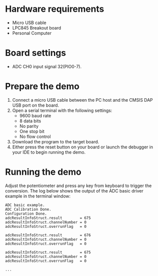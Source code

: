Hardware requirements
=====================
- Micro USB cable
- LPC845 Breakout board
- Personal Computer

Board settings
==============
- ADC CH0 input signal 32(PIO0-7).

Prepare the demo
================
1.  Connect a micro USB cable between the PC host and the CMSIS DAP USB port on the board.
2.  Open a serial terminal with the following settings:
    - 9600 baud rate
    - 8 data bits
    - No parity
    - One stop bit
    - No flow control
3.  Download the program to the target board.
4.  Either press the reset button on your board or launch the debugger in your IDE to begin running the demo.

Running the demo
================
Adjust the potentiometer and press any key from keyboard to trigger the conversion.
The log below shows the output of the ADC basic driver example in the terminal window:
~~~~~~~~~~~~~~~~~~~~~~~~~~~~~~~~~~~
ADC basic example.
ADC Calibration Done.
Configuration Done.
adcResultInfoStruct.result        = 675
adcResultInfoStruct.channelNumber = 0
adcResultInfoStruct.overrunFlag   = 0

adcResultInfoStruct.result        = 676
adcResultInfoStruct.channelNumber = 0
adcResultInfoStruct.overrunFlag   = 0

adcResultInfoStruct.result        = 675
adcResultInfoStruct.channelNumber = 0
adcResultInfoStruct.overrunFlag   = 0

...
~~~~~~~~~~~~~~~~~~~~~~~~~~~~~~~~~~~
